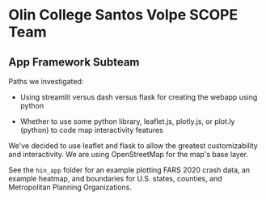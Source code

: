 # Olin College Santos Volpe SCOPE Team


## App Framework Subteam

Paths we investigated: 

- Using streamlit versus dash versus flask for creating the webapp using python

- Whether to use some python library, leaflet.js, plotly.js, or plot.ly (python) to code map interactivity features


We've decided to use leaflet and flask to allow the greatest customizability and interactivity. We are using OpenStreetMap for the map's base layer.  


See the `hin_app` folder for an example plotting FARS 2020 crash data, an example heatmap, and boundaries for U.S. states, counties, and Metropolitan Planning Organizations. 

